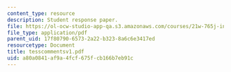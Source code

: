 ```yaml
---
content_type: resource
description: Student response paper.
file: https://ol-ocw-studio-app-qa.s3.amazonaws.com/courses/21w-765j-interactive-and-non-linear-narrative-theory-and-practice-spring-2004/a80a0841af9a4fcf675fcb166b7eb91c_tesscommentsv1.pdf
file_type: application/pdf
parent_uid: 17f80790-6573-2a22-b323-8a6c6e3417ed
resourcetype: Document
title: tesscommentsv1.pdf
uid: a80a0841-af9a-4fcf-675f-cb166b7eb91c
---
```

